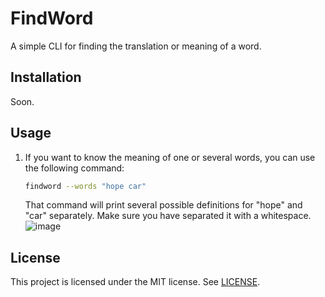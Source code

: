 # FindWord
A simple CLI for finding the translation or meaning of a word.

## Installation
Soon.

## Usage

1. If you want to know the meaning of one or several words, you can use the following command:

    ```bash
    findword --words "hope car"
    ```

    That command will print several possible definitions for "hope" and "car" separately. Make sure you have separated it with a whitespace.
    ![image](https://user-images.githubusercontent.com/75737377/181387112-5fcd9db1-f0ee-4eb7-91be-7c84a602dd63.png)


## License
This project is licensed under the MIT license. See [LICENSE](LICENSE).

